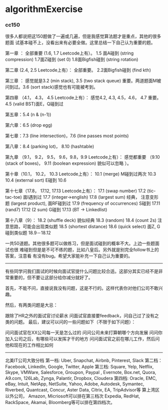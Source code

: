 # algorithmExercise


### cc150


很多人都说把这150题做了一遍或几遍，但是我感觉算法题才是重点，其他的很多题面
试基本碰不上，没看出来有必要全做。这里总结一下自己认为重要的题。

第一章 ：
全部重要 (1.6, 1.7 Leetcode上有）。
1.5 面A碰到 (string compression)
1.7面Z碰到 (set 0)
1.8面Bigfish碰到 (string rotation)

第二章 (2.4, 2.5 Leetcode上有）：
全部重要。
2.2面Bigfish碰到 (find kth)

第三章 ：
感觉就是3.2 (min stack), 3.5 (two stack queue) 重要。两道题面M被问到过。3.6
(sort stack)感觉也有可能被考到。

第四章 （4.1， 4.3， 4.5 Leetcode上有）：
感觉4.2, 4.3, 4.5，4.6， 4.7 重要。4.5 (valid BST)面E，Q碰到过

第五章：5.4 (n & (n-1))

第六章：6.5 (drop egg)

第七章：7.3 (line intersection)，7.6 (line passes most points)

第八章：8.4 (parking lot)， 8.10 (hashtable)

第九章 （9.1， 9.2， 9.5， 9.6，9.8，9.9 Leetcode上有）：
感觉都重要 （9.10 (stack of boxes)， 9.11 (boolean expression) 貌似可以忽略
）。

第十章（10.1， 10.2， 10.3 Leetcode上有）：
10.1 (merge) M碰到过两次
10.3
10.4 (external sort) E碰到
10.6

第十七章（17.8， 17.12, 17.13 Leetcode上有）：
17.1 (swap number)
17.2 (tic-tac-toe) 面I遇到过
17.7 (integer->english)
17.8 (largest sum) 经典， 注意变形题 (largest product), 面RF碰到过
17.9 (frequency of occurrences) S碰到
17.11 (rand7)
17.12 (2 sum) G碰到
17.13 (BT -> Linkedlist)

第十八章（9）：
18.2 (shuffle deck) 貌似经典
18.3 (random)
18.4 (count 2s) 注意思路，可能会出现类似题
18.5 (shortest distance)
18.6 (quick select) 面Z, G碰到类似题
18.9－18.12

一共50道题。其他很多题可以做练习，但是面试碰到的概率不大。上边一些题面试也很
难碰到但是是不可不练的题，比如八皇后。另外就是别完全follow书上的答案，注意看
有没有bug。希望大家能补充一下自己认为重要的。

--------------------------------------------------------------------------------
有些同学问我们面试的时候向面试官提什么问题比较合适。这部分其实已经不是非常重要的，但不要让这部分给你减分就好了。

首先，不能不问，直接说我没有问题，这是不行的。这样代表你对他们公司不敢兴趣。

然后，有两类问题是大忌：

跟除了HR之外的面试官讨论薪水
问面试官直接要feedback，问自己过了没有之类的问题。
最后，建议可以问的一些问题如下（不限于如下问题）：

问问面试官在XX公司每一天是怎么过的
问问公司未来打算朝哪个方向发展
问问你加入公司之后，有哪些可以发挥才干的地方
问问面试官之前在哪儿工作，然后问他和现在的工作相比如何

--------------------------------------------------------------------------------
北美IT公司大致分档
第一档: Uber, Snapchat, Airbnb,  Pinterest, Slack
第二档：Facebook, LinkedIn, Google, Twitter, Apple
第三档: Square, Yelp, Netflix, Skype, VMWare, Salesforce, Groupon, Paypal
, Evernote, Box.net, Quora, A9.com, 126Lab, Zynga, Palantir, Dropbox, Cloudera
第四档: Oracle, EMC, eBay, Intuit, NetApp, NetSuite, Yahoo, Adobe, Autodesk, Symantec, Riverbed, Quantcast, Concur, Aster Data, Citrix, EA, TripAdvisor等
算上湾区以外公司， Amazon, Micriosoft可以排在第三档次 Expedia, RedHat, RackSpace, Akamai, Bloomberg等可以排在第四档次。
